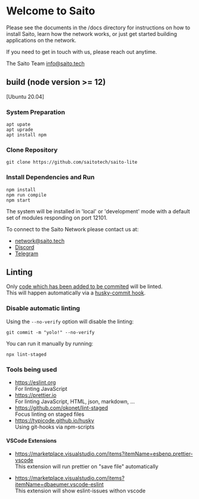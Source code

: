 # Welcome to Saito

Please see the documents in the /docs directory for instructions on how to
install Saito, learn how the network works, or just get started building
applications on the network.

If you need to get in touch with us, please reach out anytime.

The Saito Team
info@saito.tech

## build (node version >= 12)

[Ubuntu 20.04]

### System Preparation

```
apt upate
apt uprade
apt install npm
```

### Clone Repository

`git clone https://github.com/saitotech/saito-lite `

### Install Dependencies and Run

```
npm install
npm run compile
npm start
```

The system will be installed in 'local' or 'development' mode with a default set of modules responding on port 12101.

To connect to the Saito Network please contact us at:

- network@saito.tech
- [Discord](https://discord.gg/QjeXTC3)
- [Telegram](https://t.me/joinchat/BOSYOk_BR8HIqp-scldlEA)

## Linting

Only [code which has been added to be commited](https://github.com/okonet/lint-staged) will be linted.  
This will happen automatically via a [husky-commit hook](https://typicode.github.io/husky/#/?id=usage).

### Disable automatic linting

Using the `--no-verify` option will disable the linting:

```
git commit -m "yolo!" --no-verify
```

You can run it manually by running:

```
npx lint-staged
```

### Tools being used

- https://eslint.org  
  For linting JavaScript
- https://prettier.io  
  For linting JavaScript, HTML, json, markdown, ...
- https://github.com/okonet/lint-staged  
  Focus linting on staged files
- https://typicode.github.io/husky  
  Using git-hooks via npm-scripts

#### VSCode Extensions

- https://marketplace.visualstudio.com/items?itemName=esbenp.prettier-vscode  
  This extension will run prettier on "save file" automatically

- https://marketplace.visualstudio.com/items?itemName=dbaeumer.vscode-eslint  
  This extension will show eslint-issues withon vscode
